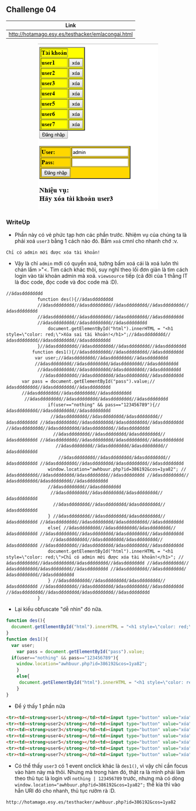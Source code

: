 ## Challenge 04

| Link |
| ---- |
| http://hotamago.esy.es/testhacker/emlacongai.html |

<p align="center">
  <img src="./Challenge-04-001.png">
</p>

### WriteUp

- Phần này có vẻ phức tạp hơn các phần trước. Nhiệm vụ của chúng ta là phải xoá `user3` bằng 1 cách nào đó. Bấm `xoá` cmnl cho nhanh chớ :v.
```
Chỉ có admin mới được xóa tài khoản!
```

- Vậy là chỉ `admin` mới có quyền xoá, tưởng bấm xoá cái là xoá luôn thì chán lắm >"<. Tìm cách khác thôi, suy nghĩ theo lối đơn giản là tìm cách login vào tài khoản admin mà xoá. `viewsource` tiếp (cả đời của 1 thằng IT là đoc code, đọc code và đoc code mà :D).
```javascipt
//ádasdddddddd
	 		function des(){//ádasdddddddd
			//ádasdddddddd//ádasdddddddd//ádasdddddddd//ádasdddddddd//ádasdddddddd
			//ádasdddddddd//ádasdddddddd//ádasdddddddd//ádasdddddddd
			//ádasdddddddd//ádasdddddddd//ádasdddddddd
				document.getElementById("html").innerHTML = "<h1 style=\"color: red;\">Xóa sai tài khoản!</h1>";//ádasdddddddd//ádasdddddddd//ádasdddddddd//ádasdddddddd
            }//ádasdddddddd//ádasdddddddd//ádasdddddddd//ádasdddddddd
          function des1(){//ádasdddddddd//ádasdddddddd//ádasdddddddd
		   var user;//ádasdddddddd//ádasdddddddd//ádasdddddddd
		   //ádasdddddddd//ádasdddddddd/ádasdddddddd//ádasdddddddd
		    //ádasdddddddd//ádasdddddddd/ádasdddddddd//ádasdddddddd
			 //ádasdddddddd//ádasdddddddd/ádasdddddddd//ádasdddddddd
	  var pass = document.getElementById("pass").value;//ádasdddddddd//ádasdddddddd//ádasdddddddd
	  //ádasdddddddd//ádasdddddddd//ádasdddddddd
	   //ádasdddddddd//ádasdddddddd/ádasdddddddd//ádasdddddddd
                if(user=="nothing" && pass=="123456789"){//ádasdddddddd//ádasdddddddd//ádasdddddddd
				 //ádasdddddddd//ádasdddddddd/ádasdddddddd//ádasdddddddd //ádasdddddddd//ádasdddddddd/ádasdddddddd//ádasdddddddd //ádasdddddddd//ádasdddddddd/ádasdddddddd//ádasdddddddd
				  //ádasdddddddd//ádasdddddddd/ádasdddddddd//ádasdddddddd //ádasdddddddd//ádasdddddddd/ádasdddddddd//ádasdddddddd
				   //ádasdddddddd//ádasdddddddd/ádasdddddddd//ádasdddddddd
				    //ádasdddddddd//ádasdddddddd/ádasdddddddd//ádasdddddddd //ádasdddddddd//ádasdddddddd/ádasdddddddd//ádasdddddddd
				window.location="awhbuur.php?id=386192&cos=1ya82"; //ádasdddddddd//ádasdddddddd/ádasdddddddd//ádasdddddddd //ádasdddddddd//ádasdddddddd/ádasdddddddd//ádasdddddddd
				//ádasdddddddd//ádasdddddddd
				 //ádasdddddddd//ádasdddddddd/ádasdddddddd//ádasdddddddd
				  //ádasdddddddd//ádasdddddddd/ádasdddddddd//ádasdddddddd
				} //ádasdddddddd//ádasdddddddd/ádasdddddddd//ádasdddddddd //ádasdddddddd//ádasdddddddd/ádasdddddddd//ádasdddddddd
				else{ //ádasdddddddd//ádasdddddddd/ádasdddddddd//ádasdddddddd //ádasdddddddd//ádasdddddddd/ádasdddddddd//ádasdddddddd
				 //ádasdddddddd//ádasdddddddd/ádasdddddddd//ádasdddddddd //ádasdddddddd//ádasdddddddd/ádasdddddddd//ádasdddddddd
				document.getElementById("html").innerHTML = "<h1 style=\"color: red;\">Chỉ có admin mới được xóa tài khoản!</h1>"; //ádasdddddddd//ádasdddddddd/ádasdddddddd//ádasdddddddd //ádasdddddddd//ádasdddddddd/ádasdddddddd//ádasdddddddd //ádasdddddddd//ádasdddddddd/ádasdddddddd//ádasdddddddd
				} //ádasdddddddd//ádasdddddddd/ádasdddddddd//ádasdddddddd //ádasdddddddd//ádasdddddddd/ádasdddddddd//ádasdddddddd //ádasdddddddd//ádasdddddddd/ádasdddddddd//ádasdddddddd
            }
```

- Lại kiểu obfuscate "dễ nhìn" đó nữa.
```javascript
function des(){
  document.getElementById("html").innerHTML = "<h1 style=\"color: red;\">Xóa sai tài khoản!</h1>";
}
function des1(){
  var user;
	var pass = document.getElementById("pass").value;
  if(user=="nothing" && pass=="123456789"){
  	window.location="awhbuur.php?id=386192&cos=1ya82";
	}
	else{
	 document.getElementById("html").innerHTML = "<h1 style=\"color: red;\">Chỉ có admin mới được xóa tài khoản!</h1>";
	}
}
```

- Để ý thấy 1 phần nữa
```html
<tr><td><strong>user1</strong></td><td><input type="button" value="xóa" id="s1" onclick="des()"></td></tr>
<tr><td><strong>user2</strong></td><td><input type="button" value="xóa" id="s2" onclick="des()"></td></tr>
<tr><td><strong>user3</strong></td><td><input type="button" value="xóa" id="s3" onclick="des1()"></td></tr>
<tr><td><strong>user4</strong></td><td><input type="button" value="xóa" id="s4" onclick="des()"></td></tr>
<tr><td><strong>user5</strong></td><td><input type="button" value="xóa" id="s5" onclick="des()"></td></tr>
<tr><td><strong>user6</strong></td><td><input type="button" value="xóa" id="s6" onclick="des()"></td></tr>
<tr><td><strong>user7</strong></td><td><input type="button" value="xóa" id="s7" onclick="des()"></td></tr>
```

- Có thể thấy `user3` có 1 event onclick khác là `des1()`, vì vậy chỉ cần focus vào hàm này mà thôi. Nhưng mà trong hàm đó, thật ra là mình phải làm theo thủ tục là login với `nothing | 123456789` trước, nhưng mà có dòng `window.location="awhbuur.php?id=386192&cos=1ya82";` thế kia thì vào hẳn URI đó cho nhanh, thủ tục rườm rà :D.
```
http://hotamago.esy.es/testhacker/awhbuur.php?id=386192&cos=1ya82
```

